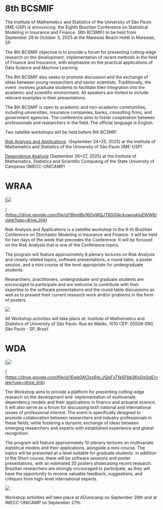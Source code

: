 # 8th BCSMIF
The Institute of Mathematics and Statistics of the University of São Paulo (IME-USP) is announcing  the Eighth Brazilian Conference on Statistical Modeling in Insurance and Finance  (8th BCSMIF) to be held from September 28 to October 3, 2025 at the Maresias Beach Hotel in Maresias, SP.

The 8th BCSMIF objective is to provide a forum for presenting cutting-edge research on the development, implementation of recent methods in the field of Finance and Insurance, with emphasize on the practical applications of Data Science and Machine Learning. 

The 8th BCSMIF also seeks to promote discussion and the exchange of ideas between young researchers and senior scientists. Traditionally, the event  involves graduate students to facilitate their integration into the academic and scientific environment. All speakers are invited to include relevant examples in their presentations.

The 8th BCSMIF is open to academic and non-academic communities, including universities, insurance companies, banks, consulting firms, and government agencies. The conference aims to foster cooperation between professionals and researchers in the field. The official language is English. 

Two satellite workshops will be held before 8th BCSMIF:

[Risk Analysis and Applications](https://sites.google.com/usp.br/raa/)  (September 24+25, 2025) at the Institute of Mathematics and Statistics of the University of São Paulo (IME-USP) 

[Dependence Analysis](https://sites.google.com/usp.br/wda-unicamp/) (September 26+27, 2025) at the Institute of Mathematics, Statistics and Scientific Computing of the State University of Campinas (IMECC-UNICAMP)

# WRAA
[![](https://lh6.googleusercontent.com/H9g3mfD_L1UkpDkliNw0Yyw_pA5poTWRokcXjK4PmobzffI4cUL83Eopa2-lf4SXwrJjATnsHd-kRBInkWQPs5i07eyEBZBPk-mEk2EUJcPuoXnyAS-vRx6PW0dhp3F_fuW_HrSsrkXhcjS2F6orMvrE8yagamx9JOHTUOGw7LUGIgOgevgpnQ=w1280)

](https://drive.google.com/file/d/1BjmtBq16OnWQJT6G0lAckuwnukluEWW8/view?usp=drive_link)

Risk Analysis and Applications is a satellite workshop to the 8-th Brazilian Conference on Stochastic Modeling in Insurance and Finance. It will be held for two days of the week that precedes the Conference. It will be focused on the Risk Analysis that is one of the Conference topics.

The program will feature approximately 8 plenary lectures on Risk Analysis and closely related topics, software presentations, a round table, a poster session, and a mini course at the level appropriate for undergraduate students.

Researchers, practitioners, undergraduate and graduate students are encouraged to participate and are welcome to contribute with their expertise to the software presentations and the round table discussions as well as to present their current research work and/or problems in the form of posters. 

![](https://lh4.googleusercontent.com/iIKEL6spD42q4hUu7veq8BgXhX5kffW7rtHQdhDG6TFPAOtQyLFMI-U62GDocc-s1JNnGp00Ep9xOaH9IANIkS33b6se_2-5aq5o-NvHAlw8bCLXJ46XiIGZcooiDq875Q=w1280)

All Workshop activities will take place at: Institute of Mathematics and Statistics of University of São Paulo. Rua do Matão, 1010 CEP: 05508-090, São Paulo - SP, Brazil

# WDA
[![](https://lh4.googleusercontent.com/lSi0Q-8M5OI52mtezhfGyq-MEpbMpltvOu1IsST4LRvFVqJiv6SeKuhmgkpndnL4FkYVdow-fiPs4RI7ToDWbXvAnDkCyG4ejiy1D1rPKR8JSy03rdkUj-VEamT1RTwsyGUPBxA1WGDAz6xvEd7jy7gOtYGJe2pNiQlryshpAda4bXMFZ2bt2Q=w1280)

](https://drive.google.com/file/d/1Ewk0Af3zo6m_VQoFxTfe5Fbb3KpDsQgE/view?usp=drive_link)

The Workshop aims to provide a platform for presenting cutting-edge research on the development and  implementation of multivariate dependency models and their applications in finance and actuarial science. It will also serve as a forum for discussing both national and international issues of professional interest. The event is specifically designed to promote collaboration between researchers and industry professionals in these fields, while fostering a dynamic exchange of ideas between emerging researchers and experts with established experience and global recognition.

The program will feature approximately 10 plenary lectures on multivariate statistical models and their applications, alongside a mini-course. The topics will be presented at a level suitable for graduate students. In addition to the Short course, there will be software sessions and poster presentations, with an estimated 35 posters showcasing recent research. Brazilian researchers are strongly encouraged to participate, as they will have the opportunity to receive valuable feedback, suggestions, and critiques from high-level international experts.

![](https://lh5.googleusercontent.com/JEdzXCjYf0N9jgJ-AjpdwksOdcFnzTfn3hDRGioB3Is6LrFIC1ll_A6eYQdYoyRvRojnt5_lmN0bxEf0v_pCWZTab0d5yLAcz8tNXUBdmtEhcyCvCKYWfWuIiLoM7ASet7rJo4xrJULOMpN-uKR2EXk25GPtJgfrP-r33lT1vf4jWHDfXxMp9w=w1280)

Workshop activities will take place at ADunicamp on September 26th and at IMECC-UNICAMP on September 27th.
